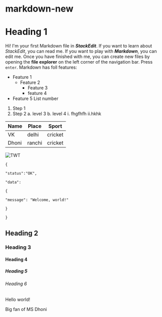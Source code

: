 # markdown-new
# Heading 1
Hi! I'm your first Markdown file in ***StackEdit***. If you want to learn about *StackEdit*, you can read me. If you want to play with ___Markdown___, you can edit me. Once you have finished with me, you can create new files by opening the **file explorer** on the left corner of the navigation bar. Press `enter`.
Markdown has foll features:
* Feature 1
   *  Feature 2
      * Feature 3
      * feature 4
 * Feature 5
List number
1. Step 1
2.  Step 2
   a. level 3
   b. level 4
       i. fhgfhfh
       ii.hkhk

   
   Name    |    Place    |    Sport   
-----| -----|---- |
VK | delhi | cricket
Dhoni | ranchi | cricket


![TWT](https://bd.gaadicdn.com/processedimages/kawasaki/kawasaki-ninja-zx-10r/source/kawasaki-ninja-zx-10r63198df019f4e.jpg)

```
{

"status":"OK",

"data":

{

"message": "Welcome, world!"

}

}
```

## Heading 2
### Heading 3
#### Heading 4
##### Heading 5
###### Heading 6
Hello world!

Big fan of MS Dhoni